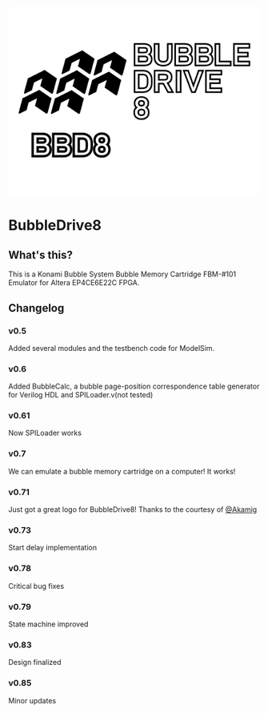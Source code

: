 <p align=center><img alt="BubbleDrive8" src="./BubbleDrive8%20Logo.svg"></p>

# BubbleDrive8
## What's this?
This is a Konami Bubble System Bubble Memory Cartridge FBM-#101 Emulator for Altera EP4CE6E22C FPGA. 

## Changelog
### v0.5
Added several modules and the testbench code for ModelSim.
### v0.6
Added BubbleCalc, a bubble page-position correspondence table generator for Verilog HDL and SPILoader.v(not tested)
### v0.61
Now SPILoader works
### v0.7
We can emulate a bubble memory cartridge on a computer! It works!
### v0.71
Just got a great logo for BubbleDrive8! Thanks to the courtesy of [@Akamig]( https://github.com/Akamig )
### v0.73
Start delay implementation
### v0.78
Critical bug fixes
### v0.79
State machine improved
### v0.83
Design finalized
### v0.85
Minor updates
